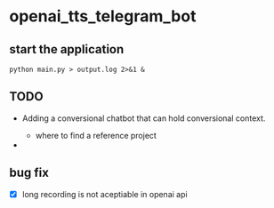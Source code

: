 # openai_tts_telegram_bot


## start the application

```
python main.py > output.log 2>&1 &
```



## TODO

- Adding a conversional chatbot that can hold conversional context.
    - where to find a reference project

- 

## bug fix 

- [x] long recording is not aceptiable in openai api